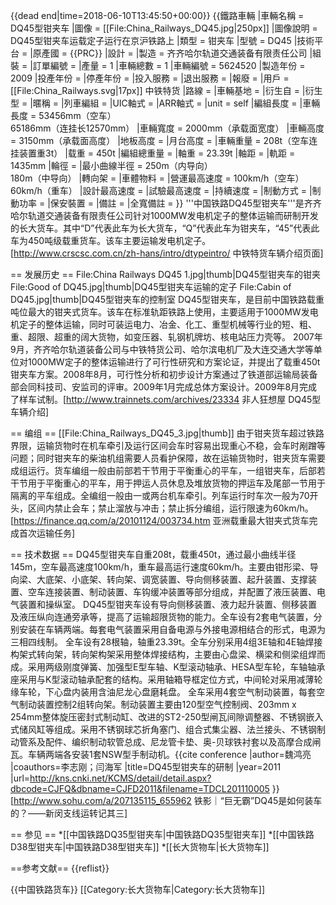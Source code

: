 {{dead end|time=2018-06-10T13:45:50+00:00}}
{{鐵路車輛
|車輛名稱 = DQ45型钳夹车
|圖像 = [[File:China_Railways_DQ45.jpg|250px]]
|圖像說明 = DQ45型钳夹车运载定子运行在京沪铁路上
|類型 = 钳夹车
|型號 = DQ45
|技術平台 = 
|原產國 = {{PRC}}
|設計 = 
|製造 = 齐齐哈尔轨道交通装备有限责任公司
|組裝 = 
|訂單編號 = 
|產量 = 1
|車輛總數 = 1
|車輛編號 = 5624520
|製造年份 = 2009
|投產年份 = 
|停產年份 = 
|投入服務 = 
|退出服務 = 
|報廢 = 
|用戶 = [[File:China_Railways.svg|17px]] 中铁特货
|路線 = 
|車輛基地 = 
|衍生自 = 
|衍生型 = 
|暱稱 = 
|列車編組 = 
|UIC軸式 = 
|ARR軸式 = 
|unit = self
|編組長度 = 
|車輛長度 = 53456mm（空车）<br>65186mm（连挂长12570mm）
|車輛寬度 = 2000mm（承载面宽度）
|車輛高度 = 3150mm（承载面高度）
|地板高度 = 
|月台高度 = 
|車輛重量 = 208t（空车连挂装置重3t）
|载重 = 450t
|編組總重量 = 
|軸重 = 23.39t
|軸距 = 
|軌距 = 1435mm
|輪徑 = 
|最小曲線半徑 = 250m（内导向）<br>180m（中导向）
|轉向架 = 
|車體物料 = 
|營運最高速度 = 100km/h（空车）<br>60km/h（重车）
|設計最高速度 = 
|試驗最高速度 =
|持續速度 = 
|制動方式 = 
|制動功率 = 
|保安裝置 = 
|備註 = 
|全寬備註 = 
}}
'''中国铁路DQ45型钳夹车'''是齐齐哈尔轨道交通装备有限责任公司针对1000MW发电机定子的整体运输而研制开发的长大货车。其中“D”代表此车为长大货车，“Q”代表此车为钳夹车，“45”代表此车为450吨级载重货车。该车主要运输发电机定子。<ref>[http://www.crscsc.com.cn/zh-hans/intro/dtypeintro/ 中铁特货车辆介绍页面]</ref>

== 发展历史 ==
<gallery>
File:China Railways DQ45 1.jpg|thumb|DQ45型钳夹车的钳夹
File:Good of DQ45.jpg|thumb|DQ45型钳夹车运输的定子
File:Cabin of DQ45.jpg|thumb|DQ45型钳夹车的控制室
</gallery>
DQ45型钳夹车，是目前中国铁路载重吨位最大的钳夹式货车。该车在标准轨距铁路上使用，主要适用于1000MW发电机定子的整体运输，同时可装运电力、冶金、化工、重型机械等行业的短、粗、重、超限、超重的阔大货物，如变压器、轧钢机牌坊、核电站压力壳等。
2007年9月，齐齐哈尔轨道装备公司与中铁特货公司、哈尔滨电机厂及大连交通大学等单位对1000MW定子的整体运输进行了可行性研究和方案论证，并提出了载重450t钳夹车方案。2008年8月，可行性分析和初步设计方案通过了铁道部运输局装备部会同科技司、安监司的评审。2009年1月完成总体方案设计。2009年8月完成了样车试制。<ref>[http://www.trainnets.com/archives/23334 非人狂想屋 DQ45型车辆介绍]</ref>

== 编组 ==
[[File:China_Railways_DQ45_3.jpg|thumb]]
由于钳夹货车超过铁路界限，运输货物时在机车牵引及运行区间会车时容易出现重心不稳，会车时剐蹭等问题；同时钳夹车的柴油机组需要人员看护保障，故在运输货物时，钳夹货车需要成组运行。货车编组一般由前部若干节用于平衡重心的平车，一组钳夹车，后部若干节用于平衡重心的平车，用于押运人员休息及堆放货物的押运车及尾部一节用于隔离的平车组成。全编组一般由一或两台机车牵引。列车运行时车次一般为70开头，区间内禁止会车；禁止溜放与冲击；禁止拆分编组，运行限速为60km/h。<ref>[https://finance.qq.com/a/20101124/003734.htm 亚洲载重最大钳夹式货车完成首次运输任务]</ref>

== 技术数据 ==
DQ45型钳夹车自重208t，载重450t，通过最小曲线半径145m，空车最高速度100km/h，重车最高运行速度60km/h。主要由钳形梁、导向梁、大底架、小底架、转向架、调宽装置、导向侧移装置、起升装置、支撑装置、空车连接装置、制动装置、车钩缓冲装置等部分组成，并配置了液压装置、电气装置和操纵室。
DQ45型钳夹车设有导向侧移装置、液力起升装置、侧移装置及液压纵向连通旁承等，提高了运输超限货物的能力。全车设有2套电气装置，分别安装在车辆两端。每套电气装置采用自备电源与外接电源相结合的形式，电源为三相四线制。
全车设有28根轴，轴重23.39t。全车分别采用4组3E轴和4E轴焊接构架式转向架，转向架构架采用整体焊接结构，主要由心盘梁、横梁和侧梁组焊而成。采用两级刚度弹簧、加强型E型车轴、K型滚动轴承、HESA型车轮，车轴轴承座采用与K型滚动轴承配套的结构。采用轴箱导框定位方式，中间轮对采用减薄轮缘车轮，下心盘内装用含油尼龙心盘磨耗盘。
全车采用4套空气制动装置，每套空气制动装置控制2组转向架。制动装置主要由120型空气控制阀、203mm x 254mm整体旋压密封式制动缸、改进的ST2-250型闸瓦间隙调整器、不锈钢嵌入式储风缸等组成。采用不锈钢球芯折角塞门、组合式集尘器、法兰接头、不锈钢制动管系及配件、编织制动软管总成、尼龙管卡垫、奥-贝球铁衬套以及高摩合成闸瓦。车辆两端各安装1套NSW型手制动机。<ref>{{cite conference |author=魏鸿亮 |coauthors=李志刚；闫海军 |title=DQ45型钳夹车的研制 |year=2011 |url=http://kns.cnki.net/KCMS/detail/detail.aspx?dbcode=CJFQ&dbname=CJFD2011&filename=TDCL201110005 }}</ref><ref>[http://www.sohu.com/a/207135115_655962 铁影｜“巨无霸”DQ45是如何装车的？——新闵支线运转记其三]</ref>

== 参见 ==
*[[中国铁路DQ35型钳夹车|中国铁路DQ35型钳夹车]]
*[[中国铁路D38型钳夹车|中国铁路D38型钳夹车]]
*[[长大货物车|长大货物车]]

==参考文献==
{{reflist}}

{{中国铁路货车}}
[[Category:长大货物车|Category:长大货物车]]